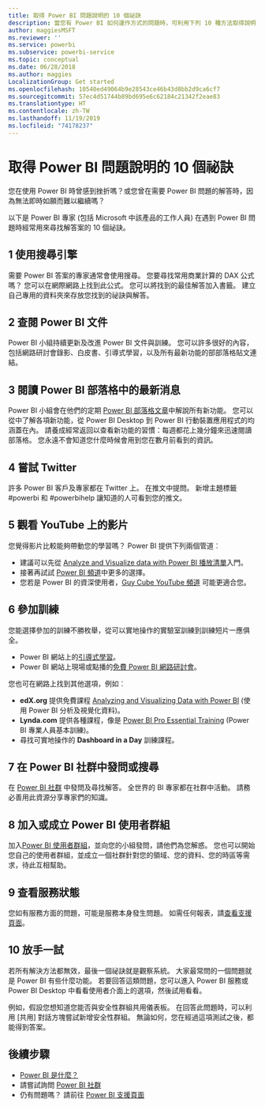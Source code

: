 ```yaml
---
title: 取得 Power BI 問題說明的 10 個祕訣
description: 當您有 Power BI 如何運作方式的問題時，可利用下列 10 種方法取得說明
author: maggiesMSFT
ms.reviewer: ''
ms.service: powerbi
ms.subservice: powerbi-service
ms.topic: conceptual
ms.date: 06/28/2018
ms.author: maggies
LocalizationGroup: Get started
ms.openlocfilehash: 10540ed49064b9e28543ce46b43d8bb2d9ca6cf7
ms.sourcegitcommit: 57ec4d51744b89bd695e6c62184c21342f2eae83
ms.translationtype: HT
ms.contentlocale: zh-TW
ms.lasthandoff: 11/19/2019
ms.locfileid: "74178237"
---
```

# <a name="10-tips-for-getting-help-with-your-power-bi-questions"></a>取得 Power BI 問題說明的 10 個祕訣
您在使用 Power BI 時曾感到挫折嗎？或您曾在需要 Power BI 問題的解答時，因為無法即時如願而難以繼續嗎？ 

以下是 Power BI 專家 (包括 Microsoft 中該產品的工作人員) 在遇到 Power BI 問題時經常用來尋找解答案的 10 個祕訣。

## <a name="1-use-a-search-engine"></a>1 使用搜尋引擎
需要 Power BI 答案的專家通常會使用搜尋。 您要尋找常用商業計算的 DAX 公式嗎？ 您可以在網際網路上找到此公式。 您可以將找到的最佳解答加入書籤。 建立自己專用的資料夾來存放您找到的祕訣與解答。


## <a name="2-check-the-power-bi-documentation"></a>2 查閱 Power BI 文件
Power BI 小組持續更新及改進 Power BI 文件與訓練。 您可以許多很好的內容，包括網路研討會錄影、白皮書、引導式學習，以及所有最新功能的部部落格貼文連結。

## <a name="3-read-the-power-bi-blog-for-the-latest-news"></a>3 閱讀 Power BI 部落格中的最新消息
Power BI 小組會在他們的定期 [Power BI 部落格文章](https://powerbi.microsoft.com/blog/)中解說所有新功能。 您可以從中了解各項新功能，從 Power BI Desktop 到 Power BI 行動裝置應用程式的均涵蓋在內。 請養成經常返回以查看新功能的習慣：每週都花上幾分鐘來迅速閱讀部落格。 您永遠不會知道您什麼時候會用到您在數月前看到的資訊。

## <a name="4-try-twitter"></a>4 嘗試 Twitter
許多 Power BI 客戶及專家都在 Twitter 上。 在推文中提問。 新增主題標籤 #powerbi 和 #powerbihelp 讓知道的人可看到您的推文。

## <a name="5-watch-videos-on-youtube"></a>5 觀看 YouTube 上的影片
您覺得影片比較能夠帶動您的學習嗎？ Power BI 提供下列兩個管道︰

* 建議可以先從 [Analyze and Visualize data with Power BI 播放清單](https://www.youtube.com/playlist?list=PL1N57mwBHtN0JFoKSR0n-tBkUJHeMP2cP)入門。
* 接著再試試 [Power BI 頻道](https://www.youtube.com/user/mspowerbi/videos)中更多的選擇。
* 您若是 Power BI 的資深使用者，[Guy Cube YouTube 頻道](https://www.youtube.com/channel/UCFp1vaKzpfvoGai0vE5VJ0w) 可能更適合您。

## <a name="6-attend-training"></a>6 參加訓練
您能選擇參加的訓練不勝枚舉，從可以實地操作的實驗室訓練到訓練短片一應俱全。

* Power BI 網站上的[引導式學習](guided-learning/index.yml)。
* Power BI 網站上現場或點播的[免費 Power BI 網路研討會](webinars.md)。

您也可在網路上找到其他選項，例如︰

* **edX.org** 提供免費課程 [Analyzing and Visualizing Data with Power BI](https://www.edx.org/course/analyzing-visualizing-data-power-bi-microsoft-dat207x-4) (使用 Power BI 分析及視覺化資料)。
* **Lynda.com** 提供各種課程，像是 [Power BI Pro Essential Training](https://www.lynda.com/Power-BI-tutorials/Power-BI-Pro-Essential-Training/485820-2.html) (Power BI 專業人員基本訓練)。
* 尋找可實地操作的 **Dashboard in a Day** 訓練課程。

## <a name="7-ask-or-search-in-the-power-bi-community"></a>7 在 Power BI 社群中發問或搜尋
在 [Power BI 社群](https://community.powerbi.com) 中發問及尋找解答。 全世界的 BI 專家都在社群中活動。 請務必善用此資源分享專家們的知識。

## <a name="8-join-or-create-a-power-bi-user-group"></a>8 加入或成立 Power BI 使用者群組
加入[Power BI 使用者群組](https://community.powerbi.com/t5/Power-BI-User-Groups/ct-p/Groups)，並向您的小組發問，請他們為您解惑。 您也可以開始您自己的使用者群組，並成立一個社群針對您的領域、您的資料、您的時區等需求，待此互相幫助。

## <a name="9-check-the-service-status"></a>9 查看服務狀態
您如有服務方面的問題，可能是服務本身發生問題。 如需任何報表，請[查看支援頁面](https://powerbi.microsoft.com/support/)。

## <a name="10-just-try-it"></a>10 放手一試
若所有解決方法都無效，最後一個祕訣就是觀察系統。 大家最常問的一個問題就是 Power BI 有些什麼功能。 若要回答這類問題，您可以進入 Power BI 服務或 Power BI Desktop 中看看使用者介面上的選項，然後試用看看。

例如，假設您想知道您能否與安全性群組共用儀表板。 在回答此問題時，可以利用 [共用] 對話方塊嘗試新增安全性群組。 無論如何，您在經過這項測試之後，都能得到答案。

## <a name="next-steps"></a>後續步驟
* [Power BI 是什麼？](fundamentals/power-bi-overview.md)
* 請嘗試詢問 [Power BI 社群](https://community.powerbi.com/)
* 仍有問題嗎？ 請前往 [Power BI 支援頁面](https://powerbi.microsoft.com/support/)
